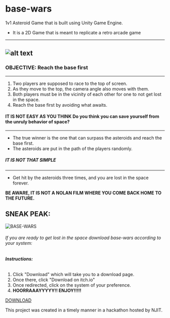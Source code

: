 # base-wars
1v1 Asteroid Game that is built using Unity Game Engine.

* It is a 2D Game that is meant to replicate a retro arcade game
-------------------
![alt text](https://learnlearn.uk/scratch/wp-content/uploads/sites/7/2021/11/Space-race-thumbnail.png)
----------------

### **OBJECTIVE: Reach the base first**
---------------------------------------
1. Two players are supposed to race to the top of screen.
2. As they move to the top, the camera angle also moves with them.
3. Both players must be in the vicinity of each other for one to not get lost in the space.
4. Reach the base first by avoiding what awaits.

#### **IT IS NOT EASY AS YOU THINK** Do you think you can save yourself from the unruly behavior of space?
-----------------
* The true winner is the one that can surpass the asteroids and reach the base first.
* The asteroids are put in the path of the players randomly.

##### **IT IS NOT THAT SIMPLE**
----------------------------------------
* Get hit by the asteroids three times, and you are lost in the space forever.

**BE AWARE, IT IS NOT A NOLAN FILM WHERE YOU COME BACK HOME TO THE FUTURE.**

SNEAK PEAK: 
-----------------

![BASE-WARS](https://github.com/siudn/base-wars/assets/70178791/3dba69a9-a50a-43d4-8551-3265107cf2d4)

###### If you are ready to get lost in the space download base-wars according to your system:

###### **Instructions:**
1. Click "Download" which will take you to a download page.
2. Once there, click "Download on itch.io"
3. Once redirected, click on the system of your preference.
5. **HOORRAAAYYYYY!! ENJOY!!!!!**

[DOWNLOAD](https://itch.io/embed/2371862)

This project was created in a timely manner in a hackathon hosted by NJIT.
